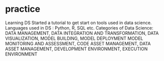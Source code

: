 # practice
Learning DS
Started a tutorial to get start on tools used in data science. 
Languages used in DS : Python, R, SQL etc.
Categories of Data Science: 
DATA MANAGEMENT,
DATA INTEGRATION AND TRANSFORMATION,
DATA VISUALIZATION,
MODEL BUILDING,
MODEL DEPLOYMENT
MODEL MONITORING AND ASSESSMENT,
CODE ASSET MANAGEMENT,
DATA ASSET MANAGEMENT,
DEVELOPMENT ENVIRONMENT,
EXECUTION ENVIRONMENT
